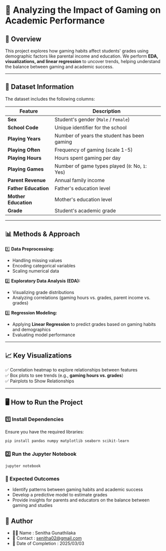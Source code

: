 # 📌 Analyzing the Impact of Gaming on Academic Performance

## 📖 Overview  
This project explores how gaming habits affect students' grades using demographic factors like parental income and education. We perform **EDA, visualizations, and linear regression** to uncover trends, helping understand the balance between gaming and academic success.  

---

## 📂 Dataset Information  
The dataset includes the following columns:  

| Feature | Description |
|---------|------------|
| **Sex** | Student's gender (`Male` / `Female`) |
| **School Code** | Unique identifier for the school |
| **Playing Years** | Number of years the student has been gaming |
| **Playing Often** | Frequency of gaming (scale 1-5) |
| **Playing Hours** | Hours spent gaming per day |
| **Playing Games** | Number of game types played (`0`: No, `1`: Yes) |
| **Parent Revenue** | Annual family income |
| **Father Education** | Father's education level |
| **Mother Education** | Mother's education level |
| **Grade** | Student's academic grade |

---

## 📊 Methods & Approach  
1️⃣ **Data Preprocessing:**  
   - Handling missing values  
   - Encoding categorical variables  
   - Scaling numerical data  

2️⃣ **Exploratory Data Analysis (EDA):**  
   - Visualizing grade distributions  
   - Analyzing correlations (gaming hours vs. grades, parent income vs. grades)  

3️⃣ **Regression Modeling:**  
   - Applying **Linear Regression** to predict grades based on gaming habits and demographics  
   - Evaluating model performance  

---

## 📈 Key Visualizations  
✅ Correlation heatmap to explore relationships between features  
✅ Box plots to see trends (e.g., **gaming hours vs. grades**)  
✅ Pairplots to Show Relationships  

---

## 🖥️ How to Run the Project  

### 1️⃣ Install Dependencies  
Ensure you have the required libraries:  
```bash
pip install pandas numpy matplotlib seaborn scikit-learn
```

### 2️⃣ Run the Jupyter Notebook
``` bash
jupyter notebook
```
### 📌 Expected Outcomes
- Identify patterns between gaming habits and academic success
- Develop a predictive model to estimate grades
- Provide insights for parents and educators on the balance between gaming and studies

## 📜 Author
- 👨‍💻 Name : Senitha Gunathilaka
- 📧 Contact : senitha02@gmail.com
- 📅 Date of Completion : 2025/03/03





